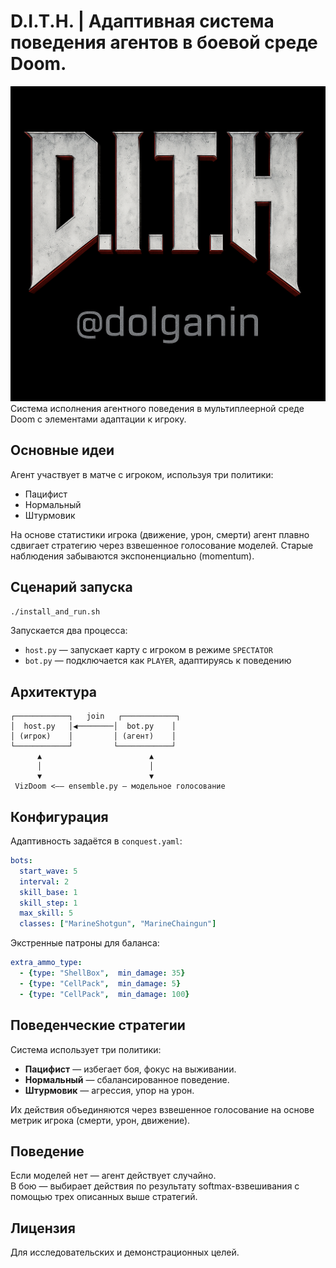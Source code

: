 # D.I.T.H. | Адаптивная система поведения агентов в боевой среде Doom.

![logo](images/logo.png)
Система исполнения агентного поведения в мультиплеерной среде Doom с элементами адаптации к игроку.

## Основные идеи

Агент участвует в матче с игроком, используя три политики:
- Пацифист
- Нормальный
- Штурмовик

На основе статистики игрока (движение, урон, смерти) агент плавно сдвигает стратегию через взвешенное голосование моделей. Старые наблюдения забываются экспоненциально (momentum).

## Сценарий запуска

```bash
./install_and_run.sh
```

Запускается два процесса:
- `host.py` — запускает карту с игроком в режиме `SPECTATOR`
- `bot.py` — подключается как `PLAYER`, адаптируясь к поведению

## Архитектура

```text
┌────────────┐   join   ┌────────────┐
│  host.py   │◀────────│  bot.py    │
│ (игрок)    │         │ (агент)    │
└────────────┘         └────────────┘
      ▲                        ▲
      │                        │
      ▼                        ▼
 VizDoom <—— ensemble.py — модельное голосование
```

## Конфигурация

Адаптивность задаётся в `conquest.yaml`:
```yaml
bots:
  start_wave: 5
  interval: 2
  skill_base: 1
  skill_step: 1
  max_skill: 5
  classes: ["MarineShotgun", "MarineChaingun"]
```

Экстренные патроны для баланса:
```yaml
extra_ammo_type:
  - {type: "ShellBox",  min_damage: 35}
  - {type: "CellPack",  min_damage: 5}
  - {type: "CellPack",  min_damage: 100}
```
## Поведенческие стратегии

Система использует три политики:
- **Пацифист** — избегает боя, фокус на выживании.
- **Нормальный** — сбалансированное поведение.
- **Штурмовик** — агрессия, упор на урон.

Их действия объединяются через взвешенное голосование на основе метрик игрока (смерти, урон, движение).

## Поведение

Если моделей нет — агент действует случайно.  
В бою — выбирает действия по результату softmax-взвешивания с помощью трех описанных выше стратегий.

## Лицензия

Для исследовательских и демонстрационных целей.

